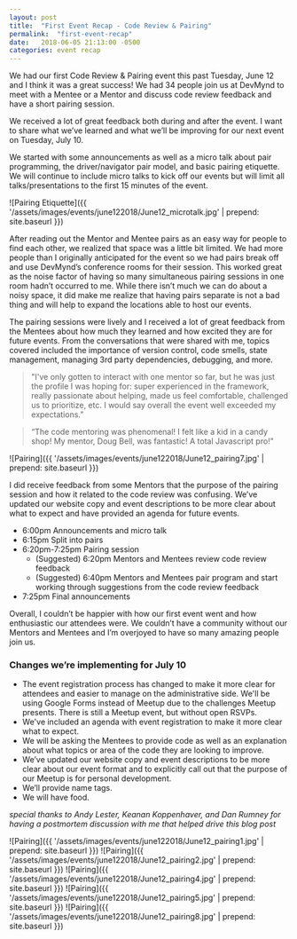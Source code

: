 ```yaml
---
layout: post
title:  "First Event Recap - Code Review & Pairing"
permalink:  "first-event-recap"
date:   2018-06-05 21:13:00 -0500
categories: event recap
---
```


We had our first Code Review & Pairing event this past Tuesday, June 12 and I think it was a great success! We had 34 people join us at DevMynd to meet with a Mentee or a Mentor and discuss code review feedback and have a short pairing session.

We received a lot of great feedback both during and after the event. I want to share what we’ve learned and what we’ll be improving for our next event on Tuesday, July 10.

We started with some announcements as well as a micro talk about pair programming, the driver/navigator pair model, and basic pairing etiquette. We will continue to include micro talks to kick off our events but will limit all talks/presentations to the first 15 minutes of the event.

![Pairing Etiquette]({{ '/assets/images/events/june122018/June12_microtalk.jpg' | prepend: site.baseurl }})

After reading out the Mentor and Mentee pairs as an easy way for people to find each other, we realized that space was a little bit limited. We had more people than I originally anticipated for the event so we had pairs break off and use DevMynd’s conference rooms for their session. This worked great as the noise factor of having so many simultaneous pairing sessions in one room hadn’t occurred to me. While there isn’t much we can do about a noisy space, it did make me realize that having pairs separate is not a bad thing and will help to expand the locations able to host our events.

The pairing sessions were lively and I received a lot of great feedback from the Mentees about how much they learned and how excited they are for future events. From the conversations that were shared with me, topics covered included the importance of version control, code smells, state management, managing 3rd party dependencies, debugging, and more. 

>"I've only gotten to interact with one mentor so far, but he was just the profile I was hoping for: super experienced in the framework, really passionate about helping, made us feel comfortable, challenged us to prioritize, etc. I would say overall the event well exceeded my expectations.”

>“The code mentoring was phenomenal! I felt like a kid in a candy shop! My mentor, Doug Bell, was fantastic! A total Javascript pro!"

![Pairing]({{ '/assets/images/events/june122018/June12_pairing7.jpg' | prepend: site.baseurl }})

I did receive feedback from some Mentors that the purpose of the pairing session and how it related to the code review was confusing. We’ve updated our website copy and event descriptions to be more clear about what to expect and have provided an agenda for future events.

- 6:00pm Announcements and micro talk
- 6:15pm Split into pairs
- 6:20pm-7:25pm Pairing session
    - (Suggested) 6:20pm Mentors and Mentees review code review feedback
    - (Suggested) 6:40pm Mentors and Mentees pair program and start working through suggestions from the code review feedback
- 7:25pm Final announcements

Overall, I couldn’t be happier with how our first event went and how enthusiastic our attendees were. We couldn’t have a community without our Mentors and Mentees and I’m overjoyed to have so many amazing people join us.

### Changes we’re implementing for July 10
- The event registration process has changed to make it more clear for attendees and easier to manage on the administrative side. We'll be using Google Forms instead of Meetup due to the challenges Meetup presents. There is still a Meetup event, but without open RSVPs.
- We've included an agenda with event registration to make it more clear what to expect.
- We will be asking the Mentees to provide code as well as an explanation about what topics or area of the code they are looking to improve.
- We’ve updated our website copy and event descriptions to be more clear about our event format and to explicitly call out that the purpose of our Meetup is for personal development.
- We’ll provide name tags.
- We will have food.

*special thanks to Andy Lester, Keanan Koppenhaver, and Dan Rumney for having a postmortem discussion with me that helped drive this blog post*

![Pairing]({{ '/assets/images/events/june122018/June12_pairing1.jpg' | prepend: site.baseurl }})
![Pairing]({{ '/assets/images/events/june122018/June12_pairing2.jpg' | prepend: site.baseurl }})
![Pairing]({{ '/assets/images/events/june122018/June12_pairing4.jpg' | prepend: site.baseurl }})
![Pairing]({{ '/assets/images/events/june122018/June12_pairing5.jpg' | prepend: site.baseurl }})
![Pairing]({{ '/assets/images/events/june122018/June12_pairing8.jpg' | prepend: site.baseurl }})
